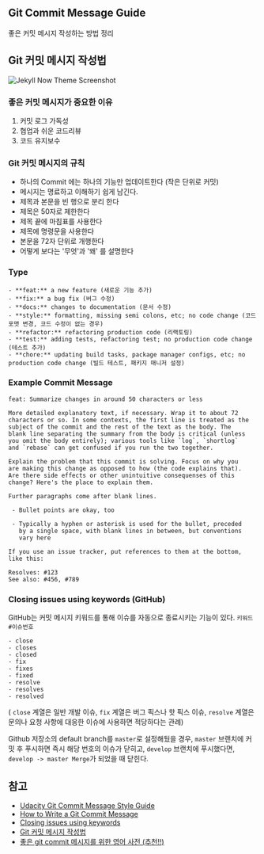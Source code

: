 ## Git Commit Message Guide
좋은 커밋 메시지 작성하는 방법 정리

## Git 커밋 메시지 작성법
![Jekyll Now Theme Screenshot](https://imgs.xkcd.com/comics/git_commit_2x.png )

### 좋은 커밋 메시지가 중요한 이유
1. 커밋 로그 가독성
2. 협업과 쉬운 코드리뷰
3. 코드 유지보수

### Git 커밋 메시지의 규칙
- 하나의 Commit 에는 하나의 기능만 업데이트한다 (작은 단위로 커밋)
- 메시지는 명료하고 이해하기 쉽게 남긴다.
- 제목과 본문을 빈 행으로 분리 한다
- 제목은 50자로 제한한다
- 제목 끝에 마침표를 사용한다
- 제목에 명령문을 사용한다
- 본문을 72자 단위로 개행한다
- 어떻게 보다는 '무엇'과 '왜' 를 설명한다 

### Type
```
- **feat:** a new feature (새로운 기능 추가)
- **fix:** a bug fix (버그 수정)
- **docs:** changes to documentation (문서 수정)
- **style:** formatting, missing semi colons, etc; no code change (코드 포맷 변경, 코드 수정이 없는 경우)
- **refactor:** refactoring production code (리랙토링)
- **test:** adding tests, refactoring test; no production code change (테스트 추가)
- **chore:** updating build tasks, package manager configs, etc; no production code change (빌드 테스트, 패키지 매니저 설정)
```
  
### Example Commit Message

```
feat: Summarize changes in around 50 characters or less

More detailed explanatory text, if necessary. Wrap it to about 72
characters or so. In some contexts, the first line is treated as the
subject of the commit and the rest of the text as the body. The
blank line separating the summary from the body is critical (unless
you omit the body entirely); various tools like `log`, `shortlog`
and `rebase` can get confused if you run the two together.

Explain the problem that this commit is solving. Focus on why you
are making this change as opposed to how (the code explains that).
Are there side effects or other unintuitive consequenses of this
change? Here's the place to explain them.

Further paragraphs come after blank lines.

 - Bullet points are okay, too

 - Typically a hyphen or asterisk is used for the bullet, preceded
   by a single space, with blank lines in between, but conventions
   vary here

If you use an issue tracker, put references to them at the bottom,
like this:

Resolves: #123
See also: #456, #789
```


### Closing issues using keywords (GitHub)
GitHub는 커밋 메시지 키워드를 통해 이슈를 자동으로 종료시키는 기능이 있다.
`키워드 #이슈번호`

```
- close
- closes
- closed
- fix
- fixes
- fixed
- resolve
- resolves
- resolved
```

( `close` 계열은 일반 개발 이슈, `fix` 계열은 버그 픽스나 핫 픽스 이슈, `resolve` 계열은 문의나 요청 사항에 대응한 이슈에 사용하면 적당하다는 관례)

Github 저장소의 default branch를 `master`로 설정해뒀을 경우, `master` 브랜치에 커밋 후 푸시하면 즉시 해당 번호의 이슈가 닫히고, `develop` 브랜치에 푸시했다면,  `develop -> master Merge`가 되었을 때 닫힌다.


## 참고
- [Udacity Git Commit Message Style Guide](https://udacity.github.io/git-styleguide/)
- [How to Write a Git Commit Message](https://chris.beams.io/posts/git-commit/)
- [Closing issues using keywords](https://help.github.com/en/articles/closing-issues-using-keywords)
- [Git 커밋 메시지 작성법](https://item4.github.io/2016-11-01/How-to-Write-a-Git-Commit-Message/)
- [좋은 git commit 메시지를 위한 영어 사전 (추천!!)](https://blog.ull.im/engineering/2019/03/10/logs-on-git.html) 
